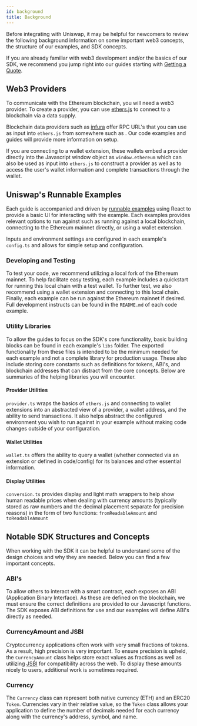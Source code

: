 ```yaml
---
id: background
title: Background
---
```


Before integrating with Uniswap, it may be helpful for newcomers to review the following background information on some important web3 concepts, the structure of our examples, and SDK concepts. 

If you are already familiar with web3 development and/or the basics of our SDK, we recommend you jump right into our guides starting with [Getting a Quote](./02-quoting.md).

## Web3 Providers

To communicate with the Ethereum blockchain, you will need a web3 provider. To create a provider, you can use [ethers.js](https://docs.ethers.io/v5/) to connect to a blockchain via a data supply.

Blockchain data providers such as [infura](https://infura.io/) offer RPC URL's that you can use as input into `ethers.js` from somewhere such as . Our code examples and guides will provide more information on setup.

If you are connecting to a wallet extension, these wallets embed a provider directly into the Javascript window object as `window.ethereum` which can also be used as input into `ethers.js` to construct a provider as well as to access the user's wallet information and complete transactions through the wallet.

## Uniswap's Runnable Examples

Each guide is accompanied and driven by [runnable examples](https://github.com/Uniswap/examples/tree/main/v3-sdk) using React to provide a basic UI for interacting with the example. Each examples provides relevant options to run against such as running against a local blockchain, connecting to the Ethereum mainnet directly, or using a wallet extension.

Inputs and environment settings are configured in each example's `config.ts` and allows for simple setup and configuration.

### Developing and Testing

To test your code, we recommend utilizing a local fork of the Ethereum mainnet. To help facilitate easy testing, each example includes a quickstart for running this local chain with a test wallet. To further test, we also recommend using a wallet extension and connecting to this local chain. Finally, each example can be run against the Ethereum mainnet if desired. Full development instructs can be found in the `README.md` of each code example.

### Utility Libraries

To allow the guides to focus on the SDK's core functionality, basic building blocks can be found in each example's `libs` folder. The exported functionality from these files is intended to be the minimum needed for each example and not a complete library for production usage. These also include storing core constants such as definitions for tokens, ABI's, and blockchain addresses that can distract from the core concepts. Below are summaries of the helping libraries you will encounter.

#### Provider Utilities

`provider.ts` wraps the basics of `ethers.js` and connecting to wallet extensions into an abstracted view of a provider, a wallet address, and the ability to send transactions. It also helps abstract the configured environment you wish to run against in your example without making code changes outside of your configuration.

#### Wallet Utilities

`wallet.ts` offers the ability to query a wallet (whether connected via an extension or defined in code/config) for its balances and other essential information.

#### Display Utilities

`conversion.ts` provides display and light math wrappers to help show human readable prices when dealing with currency amounts (typically stored as raw numbers and the decimal placement separate for precision reasons) in the form of two functions: `fromReadableAmount` and `toReadableAmount`

## Notable SDK Structures and Concepts

When working with the SDK it can be helpful to understand some of the design choices and why they are needed. Below you can find a few important concepts.

### ABI's

To allow others to interact with a smart contract, each exposes an ABI (Application Binary Interface). As these are defined on the blockchain, we must ensure the correct definitions are provided to our Javascript functions. The SDK exposes ABI definitions for use and our examples will define ABI's directly as needed.

### CurrencyAmount and JSBI

Cryptocurrency applications often work with very small fractions of tokens. As a result, high precision is very important. To ensure precision is upheld, the `CurrencyAmount` class helps store exact values as fractions as well as utilizing [JSBI](https://github.com/GoogleChromeLabs/jsbi) for compatibility across the web. To display these amounts nicely to users, additional work is sometimes required.

### Currency

The `Currency` class can represent both native currency (ETH) and an ERC20 `Token`. Currencies vary in their relative value, so the `Token` class allows your application to define the number of decimals needed for each currency along with the currency's address, symbol, and name.

